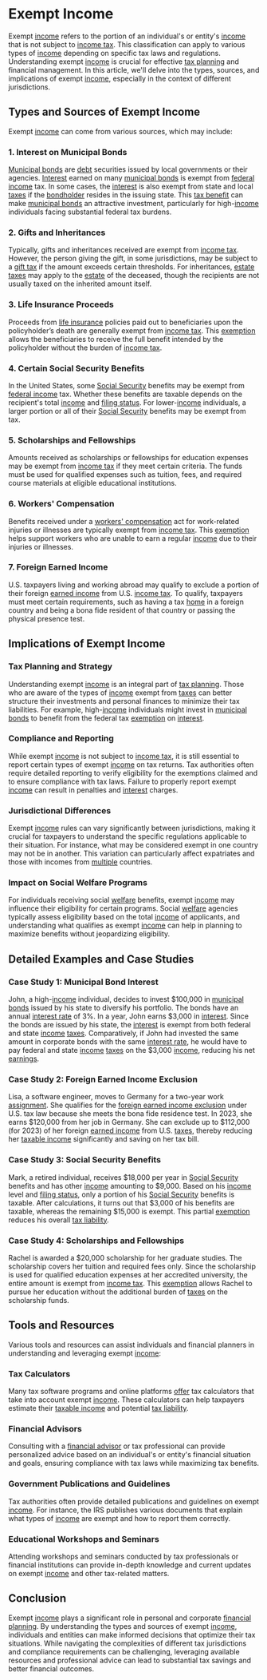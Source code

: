# Exempt Income

Exempt [income](../i/income.md) refers to the portion of an individual's or entity's [income](../i/income.md) that is not subject to [income tax](../i/income_tax.md). This classification can apply to various types of [income](../i/income.md) depending on specific tax laws and regulations. Understanding exempt [income](../i/income.md) is crucial for effective [tax planning](../t/tax_planning.md) and financial management. In this article, we'll delve into the types, sources, and implications of exempt [income](../i/income.md), especially in the context of different jurisdictions. 

## Types and Sources of Exempt Income

Exempt [income](../i/income.md) can come from various sources, which may include:

### 1. Interest on Municipal Bonds
[Municipal bonds](../m/municipal_bonds.md) are [debt](../d/debt.md) securities issued by local governments or their agencies. [Interest](../i/interest.md) earned on many [municipal bonds](../m/municipal_bonds.md) is exempt from [federal income](../f/federal_income.md) tax. In some cases, the [interest](../i/interest.md) is also exempt from state and local [taxes](../t/taxes.md) if the [bondholder](../b/bondholder.md) resides in the issuing state. This [tax benefit](../t/tax_benefit.md) can make [municipal bonds](../m/municipal_bonds.md) an attractive investment, particularly for high-[income](../i/income.md) individuals facing substantial federal tax burdens.

### 2. Gifts and Inheritances
Typically, gifts and inheritances received are exempt from [income tax](../i/income_tax.md). However, the person giving the gift, in some jurisdictions, may be subject to a [gift tax](../g/gift_tax.md) if the amount exceeds certain thresholds. For inheritances, [estate](../e/estate.md) [taxes](../t/taxes.md) may apply to the [estate](../e/estate.md) of the deceased, though the recipients are not usually taxed on the inherited amount itself.

### 3. Life Insurance Proceeds
Proceeds from [life insurance](../l/life_insurance.md) policies paid out to beneficiaries upon the policyholder’s death are generally exempt from [income tax](../i/income_tax.md). This [exemption](../e/exemption.md) allows the beneficiaries to receive the full benefit intended by the policyholder without the burden of [income tax](../i/income_tax.md).

### 4. Certain Social Security Benefits
In the United States, some [Social Security](../s/social_security.md) benefits may be exempt from [federal income](../f/federal_income.md) tax. Whether these benefits are taxable depends on the recipient's total [income](../i/income.md) and [filing status](../f/filing_status.md). For lower-[income](../i/income.md) individuals, a larger portion or all of their [Social Security](../s/social_security.md) benefits may be exempt from tax.

### 5. Scholarships and Fellowships
Amounts received as scholarships or fellowships for education expenses may be exempt from [income tax](../i/income_tax.md) if they meet certain criteria. The funds must be used for qualified expenses such as tuition, fees, and required course materials at eligible educational institutions.

### 6. Workers' Compensation
Benefits received under a [workers' compensation](../w/workers'_compensation.md) act for work-related injuries or illnesses are typically exempt from [income tax](../i/income_tax.md). This [exemption](../e/exemption.md) helps support workers who are unable to earn a regular [income](../i/income.md) due to their injuries or illnesses.

### 7. Foreign Earned Income
U.S. taxpayers living and working abroad may qualify to exclude a portion of their foreign [earned income](../e/earned_income.md) from U.S. [income tax](../i/income_tax.md). To qualify, taxpayers must meet certain requirements, such as having a tax [home](../h/home.md) in a foreign country and being a bona fide resident of that country or passing the physical presence test.

## Implications of Exempt Income

### Tax Planning and Strategy
Understanding exempt [income](../i/income.md) is an integral part of [tax planning](../t/tax_planning.md). Those who are aware of the types of [income](../i/income.md) exempt from [taxes](../t/taxes.md) can better structure their investments and personal finances to minimize their tax liabilities. For example, high-[income](../i/income.md) individuals might invest in [municipal bonds](../m/municipal_bonds.md) to benefit from the federal tax [exemption](../e/exemption.md) on [interest](../i/interest.md).

### Compliance and Reporting
While exempt [income](../i/income.md) is not subject to [income tax](../i/income_tax.md), it is still essential to report certain types of exempt [income](../i/income.md) on tax returns. Tax authorities often require detailed reporting to verify eligibility for the exemptions claimed and to ensure compliance with tax laws. Failure to properly report exempt [income](../i/income.md) can result in penalties and [interest](../i/interest.md) charges.

### Jurisdictional Differences
Exempt [income](../i/income.md) rules can vary significantly between jurisdictions, making it crucial for taxpayers to understand the specific regulations applicable to their situation. For instance, what may be considered exempt in one country may not be in another. This variation can particularly affect expatriates and those with incomes from [multiple](../m/multiple.md) countries.

### Impact on Social Welfare Programs
For individuals receiving social [welfare](../w/welfare.md) benefits, exempt [income](../i/income.md) may influence their eligibility for certain programs. Social [welfare](../w/welfare.md) agencies typically assess eligibility based on the total [income](../i/income.md) of applicants, and understanding what qualifies as exempt [income](../i/income.md) can help in planning to maximize benefits without jeopardizing eligibility.

## Detailed Examples and Case Studies

### Case Study 1: Municipal Bond Interest
John, a high-[income](../i/income.md) individual, decides to invest $100,000 in [municipal bonds](../m/municipal_bonds.md) issued by his state to diversify his portfolio. The bonds have an annual [interest rate](../i/interest_rate.md) of 3%. In a year, John earns $3,000 in [interest](../i/interest.md). Since the bonds are issued by his state, the [interest](../i/interest.md) is exempt from both federal and state [income](../i/income.md) [taxes](../t/taxes.md). Comparatively, if John had invested the same amount in corporate bonds with the same [interest rate](../i/interest_rate.md), he would have to pay federal and state [income](../i/income.md) [taxes](../t/taxes.md) on the $3,000 [income](../i/income.md), reducing his net [earnings](../e/earnings.md).

### Case Study 2: Foreign Earned Income Exclusion
Lisa, a software engineer, moves to Germany for a two-year work [assignment](../a/assignment.md). She qualifies for the [foreign earned income exclusion](../f/foreign_earned_income_exclusion.md) under U.S. tax law because she meets the bona fide residence test. In 2023, she earns $120,000 from her job in Germany. She can exclude up to $112,000 (for 2023) of her foreign [earned income](../e/earned_income.md) from U.S. [taxes](../t/taxes.md), thereby reducing her [taxable income](../t/taxable_income.md) significantly and saving on her tax bill.

### Case Study 3: Social Security Benefits
Mark, a retired individual, receives $18,000 per year in [Social Security](../s/social_security.md) benefits and has other [income](../i/income.md) amounting to $9,000. Based on his [income](../i/income.md) level and [filing status](../f/filing_status.md), only a portion of his [Social Security](../s/social_security.md) benefits is taxable. After calculations, it turns out that $3,000 of his benefits are taxable, whereas the remaining $15,000 is exempt. This partial [exemption](../e/exemption.md) reduces his overall [tax liability](../t/tax_liability.md).

### Case Study 4: Scholarships and Fellowships
Rachel is awarded a $20,000 scholarship for her graduate studies. The scholarship covers her tuition and required fees only. Since the scholarship is used for qualified education expenses at her accredited university, the entire amount is exempt from [income tax](../i/income_tax.md). This [exemption](../e/exemption.md) allows Rachel to pursue her education without the additional burden of [taxes](../t/taxes.md) on the scholarship funds.

## Tools and Resources

Various tools and resources can assist individuals and financial planners in understanding and leveraging exempt [income](../i/income.md):

### Tax Calculators
Many tax software programs and online platforms [offer](../o/offer.md) tax calculators that take into account exempt [income](../i/income.md). These calculators can help taxpayers estimate their [taxable income](../t/taxable_income.md) and potential [tax liability](../t/tax_liability.md).

### Financial Advisors
Consulting with a [financial advisor](../f/financial_advisor.md) or tax professional can provide personalized advice based on an individual's or entity's financial situation and goals, ensuring compliance with tax laws while maximizing tax benefits.

### Government Publications and Guidelines
Tax authorities often provide detailed publications and guidelines on exempt [income](../i/income.md). For instance, the IRS publishes various documents that explain what types of [income](../i/income.md) are exempt and how to report them correctly.

### Educational Workshops and Seminars
Attending workshops and seminars conducted by tax professionals or financial institutions can provide in-depth knowledge and current updates on exempt [income](../i/income.md) and other tax-related matters.

## Conclusion

Exempt [income](../i/income.md) plays a significant role in personal and corporate [financial planning](../f/financial_planning.md). By understanding the types and sources of exempt [income](../i/income.md), individuals and entities can make informed decisions that optimize their tax situations. While navigating the complexities of different tax jurisdictions and compliance requirements can be challenging, leveraging available resources and professional advice can lead to substantial tax savings and better financial outcomes.